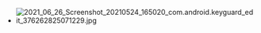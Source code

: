 - ![2021_06_26_Screenshot_20210524_165020_com.android.keyguard_edit_376262825071229.jpg](https://cdn.logseq.com/%2F6a2f1cb6-e6bd-4acc-ac49-a47cd54bcacd1364fc59-ac63-4ae3-bd9c-3f3608c923492021_06_26_Screenshot_20210524_165020_com.android.keyguard_edit_376262825071229.jpg?Expires=4778263010&Signature=SZuOPbmx9WKfL2R3eSfptxoSeoUIw~Tu5~lbIz2E5yAUb4d~QfIiD9Io2KMVr-emBpuYzwiOjVga0bCy0Jsh7jqFn9Bi3UmhXVawD1QuDZ4JZ17~8XDHQjjeXbZ1EjRR2JhtL1BdrSuQEsm0pe7LkNOIgbI-l-xEOt8mECSytAepNWakp~2lpzGd96yxJ4tq2zK7pIOvnnSGbpnJhahR63~IJXMPukrkC~kbJtklf0GhXoIq91oqvewmx5LUKi40U6PA2dY0be1N2EiKxTVVR6XSG4qBtbNToAPGyULazToRoPjyFjxXiFH5JdjzCRvrk2EE8uyKuzD5kBWh8nhHOg__&Key-Pair-Id=APKAJE5CCD6X7MP6PTEA)